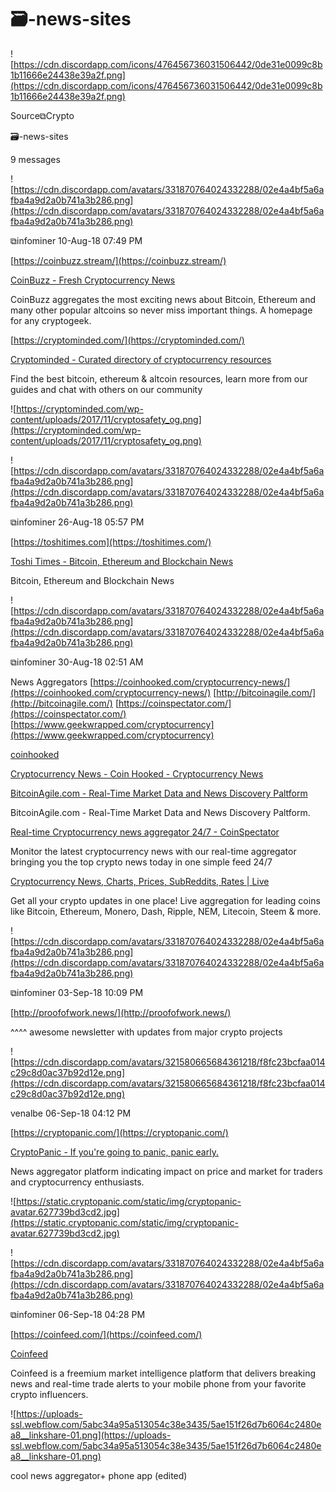 # 🗃-news-sites

![https://cdn.discordapp.com/icons/476456736031506442/0de31e0099c8b1b11666e24438e39a2f.png](https://cdn.discordapp.com/icons/476456736031506442/0de31e0099c8b1b11666e24438e39a2f.png)

Source⧉Crypto

🗃-news-sites

9 messages

![https://cdn.discordapp.com/avatars/331870764024332288/02e4a4bf5a6afba4a9d2a0b741a3b286.png](https://cdn.discordapp.com/avatars/331870764024332288/02e4a4bf5a6afba4a9d2a0b741a3b286.png)

⧉infominer 10-Aug-18 07:49 PM

[https://coinbuzz.stream/](https://coinbuzz.stream/)

[CoinBuzz - Fresh Cryptocurrency News](https://coinbuzz.stream/)

CoinBuzz aggregates the most exciting news about Bitcoin, Ethereum and many other popular altcoins so never miss important things. A homepage for any cryptogeek.

[https://cryptominded.com/](https://cryptominded.com/)

[Cryptominded - Curated directory of cryptocurrency resources](https://cryptominded.com/)

Find the best bitcoin, ethereum & altcoin resources, learn more from our guides and chat with others on our community

![https://cryptominded.com/wp-content/uploads/2017/11/cryptosafety_og.png](https://cryptominded.com/wp-content/uploads/2017/11/cryptosafety_og.png)

![https://cdn.discordapp.com/avatars/331870764024332288/02e4a4bf5a6afba4a9d2a0b741a3b286.png](https://cdn.discordapp.com/avatars/331870764024332288/02e4a4bf5a6afba4a9d2a0b741a3b286.png)

⧉infominer 26-Aug-18 05:57 PM

[https://toshitimes.com](https://toshitimes.com/)

[Toshi Times - Bitcoin, Ethereum and Blockchain News](https://toshitimes.com/)

Bitcoin, Ethereum and Blockchain News

![https://cdn.discordapp.com/avatars/331870764024332288/02e4a4bf5a6afba4a9d2a0b741a3b286.png](https://cdn.discordapp.com/avatars/331870764024332288/02e4a4bf5a6afba4a9d2a0b741a3b286.png)

⧉infominer 30-Aug-18 02:51 AM

News Aggregators [https://coinhooked.com/cryptocurrency-news/](https://coinhooked.com/cryptocurrency-news/) [http://bitcoinagile.com/](http://bitcoinagile.com/) [https://coinspectator.com/](https://coinspectator.com/) [https://www.geekwrapped.com/cryptocurrency](https://www.geekwrapped.com/cryptocurrency)

[coinhooked](https://coinhooked.com/author/coinhooked/)

[Cryptocurrency News - Coin Hooked - Cryptocurrency News](https://coinhooked.com/cryptocurrency-news/)

[BitcoinAgile.com - Real-Time Market Data and News Discovery Paltform](http://bitcoinagile.com/)

BitcoinAgile.com - Real-Time Market Data and News Discovery Paltform.

[Real-time Cryptocurrency news aggregator 24/7 - CoinSpectator](https://coinspectator.com/)

Monitor the latest cryptocurrency news with our real-time aggregator bringing you the top crypto news today in one simple feed 24/7

[Cryptocurrency News, Charts, Prices, SubReddits, Rates | Live](https://www.geekwrapped.com/cryptocurrency)

Get all your crypto updates in one place! Live aggregation for leading coins like Bitcoin, Ethereum, Monero, Dash, Ripple, NEM, Litecoin, Steem & more.

![https://cdn.discordapp.com/avatars/331870764024332288/02e4a4bf5a6afba4a9d2a0b741a3b286.png](https://cdn.discordapp.com/avatars/331870764024332288/02e4a4bf5a6afba4a9d2a0b741a3b286.png)

⧉infominer 03-Sep-18 10:09 PM

[http://proofofwork.news/](http://proofofwork.news/)

^^^^ awesome newsletter with updates from major crypto projects

![https://cdn.discordapp.com/avatars/321580665684361218/f8fc23bcfaa014c29c8d0ac37b92d12e.png](https://cdn.discordapp.com/avatars/321580665684361218/f8fc23bcfaa014c29c8d0ac37b92d12e.png)

venalbe 06-Sep-18 04:12 PM

[https://cryptopanic.com/](https://cryptopanic.com/)

[CryptoPanic - If you're going to panic, panic early.](https://cryptopanic.com/)

News aggregator platform indicating impact on price and market for traders and cryptocurrency enthusiasts.

![https://static.cryptopanic.com/static/img/cryptopanic-avatar.627739bd3cd2.jpg](https://static.cryptopanic.com/static/img/cryptopanic-avatar.627739bd3cd2.jpg)

![https://cdn.discordapp.com/avatars/331870764024332288/02e4a4bf5a6afba4a9d2a0b741a3b286.png](https://cdn.discordapp.com/avatars/331870764024332288/02e4a4bf5a6afba4a9d2a0b741a3b286.png)

⧉infominer 06-Sep-18 04:28 PM

[https://coinfeed.com/](https://coinfeed.com/)

[Coinfeed](https://coinfeed.com/)

Coinfeed is a freemium market intelligence platform that delivers breaking news and real-time trade alerts to your mobile phone from your favorite crypto influencers.

![https://uploads-ssl.webflow.com/5abc34a95a513054c38e3435/5ae151f26d7b6064c2480ea8__linkshare-01.png](https://uploads-ssl.webflow.com/5abc34a95a513054c38e3435/5ae151f26d7b6064c2480ea8__linkshare-01.png)

cool news aggregator+ phone app (edited)